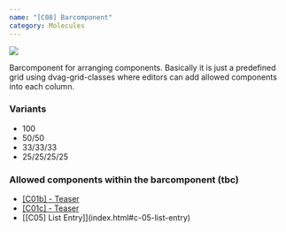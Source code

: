 ```yaml
---
name: "[C08] Barcomponent"
category: Molecules
---
```


<a href="https://confluence.diva-e.com/pages/viewpage.action?pageId=179441418" target="_blank" class="dvag-lsg-confluence-link" title="Show on Confluence">
  <img src="../resources/lsg/confluence-logo.svg" class="dvag-lsg-confluence-link__icon" />
</a>

Barcomponent for arranging components. Basically it is just a predefined grid using dvag-grid-classes where editors can add allowed components into each column.

### Variants

* 100
* 50/50
* 33/33/33
* 25/25/25/25

### Allowed components within the barcomponent (tbc)

* [[C01b] - Teaser](index.html#c-01-b-teaser)
* [[C01c] - Teaser](index.html#c-01-c-teaser)
* [[C05] List Entry]](index.html#c-05-list-entry)

```dvag-m-c-08-barcomponent:demo/c08-barcomponent.html
```
